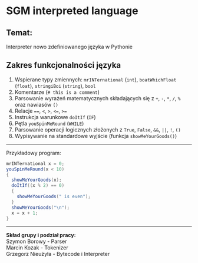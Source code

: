 # SGM interpreted language

## Temat:
Interpreter nowo zdefiniowanego języka w Pythonie

## Zakres funkcjonalności języka

1. Wspierane typy zmiennych: `mrINTernational` (`int`), `boatWhichFloat` (`float`), `stringiBoi` (`string`), `bool`
2. Komentarze (`# this is a comment`)
3. Parsowanie wyrażeń matematycznych składających się z `+`, `-`, `*`, `/`, `%` oraz nawiasów `()`
4. Relacje `==`, `<`, `>`, `<=`, `>=` 
5. Instrukcja warunkowe `doItIf` (`IF`)
6. Pętla `youSpinMeRound` (`WHILE`)
7. Parsowanie operacji logicznych złożonych z `True`, `False`, `&&`, `||`, `!`, `()`
8. Wypisywanie na standardowe wyjście (funkcja `showMeYourGoods()`)
---
Przykładowy program:
```java
mrINTernational x = 0;
youSpinMeRound(x < 10)
{
  showMeYourGoods(x);
  doItIf((x % 2) == 0)
  {
    showMeYourGoods(" is even");
  }
  showMeYourGoods("\n");
  x = x + 1;
}
```

---
**Skład grupy i podział pracy:**   
Szymon Borowy - Parser  
Marcin Kozak - Tokenizer  
Grzegorz Nieużyła - Bytecode i Interpreter  

